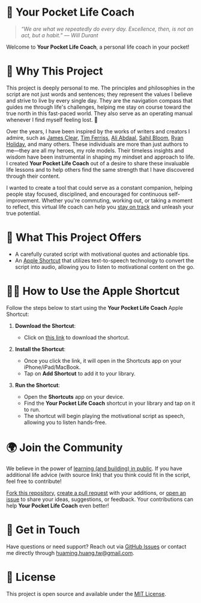🚀 Your Pocket Life Coach
=========================

> _“We are what we repeatedly do every day. Excellence, then, is not an act, but a habit.” — Will Durant_  

Welcome to **Your Pocket Life Coach**, a personal life coach in your pocket!

# 🌟 Why This Project

This project is deeply personal to me. The principles and philosophies in the script are not just words and sentences; they represent the values I believe and strive to live by every single day. They are the navigation compass that guides me through life's challenges, helping me stay on course toward the true north in this fast-paced world. They also serve as an operating manual whenever I find myself feeling lost. 🧭

Over the years, I have been inspired by the works of writers and creators I admire, such as [James Clear](https://jamesclear.com/), [Tim Ferriss](https://tim.blog), [Ali Abdaal](https://aliabdaal.com/), [Sahil Bloom](https://sahilbloom.com/), [Ryan Holiday](https://ryanholiday.net/), and many others. These individuals are more than just authors to me—they are all my heroes, my role models. Their timeless insights and wisdom have been instrumental in shaping my mindset and approach to life. I created **Your Pocket Life Coach** out of a desire to share these invaluable life lessons and to help others find the same strength that I have discovered through their content.

I wanted to create a tool that could serve as a constant companion, helping people stay focused, disciplined, and encouraged for continuous self-improvement. Whether you're commuting, working out, or taking a moment to reflect, this virtual life coach can help you [stay on track](https://en.wikipedia.org/wiki/1_in_60_rule) and unleash your true potential.

# 🎯 What This Project Offers

* A carefully curated script with motivational quotes and actionable tips.
* An [Apple Shortcut](https://www.icloud.com/shortcuts/4c900fdd914a48eea12e40262781f588) that utilizes text-to-speech technology to convert the script into audio, allowing you to listen to motivational content on the go.

# 💁‍♂️ How to Use the Apple Shortcut

Follow the steps below to start using the **Your Pocket Life Coach** Apple Shortcut:

1. **Download the Shortcut**:
   * Click on [this link](https://www.icloud.com/shortcuts/4c900fdd914a48eea12e40262781f588) to download the shortcut.

2. **Install the Shortcut**:
   * Once you click the link, it will open in the Shortcuts app on your iPhone/iPad/MacBook.
   * Tap on **Add Shortcut** to add it to your library.

3. **Run the Shortcut**:
   * Open the **Shortcuts** app on your device.
   * Find the **Your Pocket Life Coach** shortcut in your library and tap on it to run.
   * The shortcut will begin playing the motivational script as speech, allowing you to listen hands-free.

# 🌍 Join the Community

We believe in the power of [learning (and building) in public](https://www.swyx.io/learn-in-public). If you have additional life advice (with source link) that you think could fit in the script, feel free to contribute!

[Fork this repository](https://github.com/huaminghuangtw/Your-Pocket-Life-Coach/fork), [create a pull request](https://github.com/huaminghuangtw/Your-Pocket-Life-Coach/compare) with your additions, or [open an issue](https://github.com/huaminghuangtw/Your-Pocket-Life-Coach/issues/new) to share your ideas, suggestions, or feedback. Your contributions can help **Your Pocket Life Coach** even better!

# 📧 Get in Touch

Have questions or need support? Reach out via [GitHub Issues](https://github.com/huaminghuangtw/Your-Pocket-Life-Coach/issues/new) or contact me directly through [huaming.huang.tw@gmail.com](mailto:huaming.huang.tw@gmail.com).

# 📜 License

This project is open source and available under the [MIT License](LICENSE).
